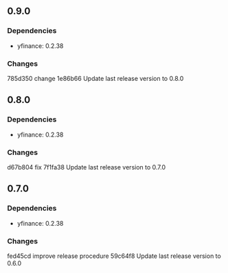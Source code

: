 ## 0.9.0

### Dependencies

- yfinance: 0.2.38

### Changes

785d350 change
1e86b66 Update last release version to 0.8.0


## 0.8.0

### Dependencies

- yfinance: 0.2.38

### Changes

d67b804 fix
7f1fa38 Update last release version to 0.7.0


## 0.7.0

### Dependencies

- yfinance: 0.2.38

### Changes

fed45cd improve release procedure
59c64f8 Update last release version to 0.6.0


